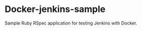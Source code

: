 Docker-jenkins-sample
=====================

Sample Ruby RSpec application for testing Jenkins with Docker.
